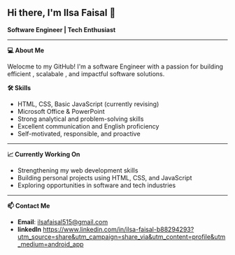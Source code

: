 ## Hi there, I'm Ilsa Faisal 👋

**Software Engineer | Tech Enthusiast**

---
**💻 About Me**

Welocme to my GitHub! I'm a software Engineer with a passion for building efficient , scalabale , and impactful software solutions.


**🛠️ Skills**  
- HTML, CSS, Basic JavaScript (currently revising)  
- Microsoft Office & PowerPoint  
- Strong analytical and problem-solving skills  
- Excellent communication and English proficiency  
- Self-motivated, responsible, and proactive  

---

**📈 Currently Working On**  
- Strengthening my web development skills  
- Building personal projects using HTML, CSS, and JavaScript  
- Exploring opportunities in software and tech industries  

---

**📫 Contact Me**  
- **Email**: ilsafaisal515@gmail.com
- **linkedln** https://www.linkedin.com/in/ilsa-faisal-b88294293?utm_source=share&utm_campaign=share_via&utm_content=profile&utm_medium=android_app 



